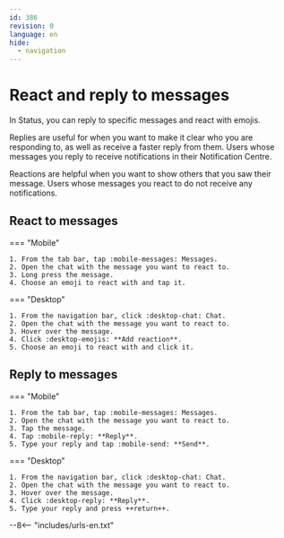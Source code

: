 ```yaml
---
id: 386
revision: 0
language: en
hide:
  - navigation
---
```


# React and reply to messages

In Status, you can reply to specific messages and react with emojis. 

Replies are useful for when you want to make it clear who you are responding to, as well as receive a faster reply from them. Users whose messages you reply to receive notifications in their Notification Centre.

Reactions are helpful when you want to show others that you saw their message. Users whose messages you react to do not receive any notifications.

## React to messages

=== "Mobile"

    1. From the tab bar, tap :mobile-messages: Messages.
    2. Open the chat with the message you want to react to.
    3. Long press the message.
    4. Choose an emoji to react with and tap it.

=== "Desktop"

    1. From the navigation bar, click :desktop-chat: Chat.
    2. Open the chat with the message you want to react to.
    3. Hover over the message.
    4. Click :desktop-emojis: **Add reaction**.
    5. Choose an emoji to react with and click it.

## Reply to messages

=== "Mobile"

    1. From the tab bar, tap :mobile-messages: Messages.
    2. Open the chat with the message you want to react to.
    3. Tap the message.
    4. Tap :mobile-reply: **Reply**.
    5. Type your reply and tap :mobile-send: **Send**. 

=== "Desktop"

    1. From the navigation bar, click :desktop-chat: Chat.
    2. Open the chat with the message you want to react to.
    3. Hover over the message.
    4. Click :desktop-reply: **Reply**.
    5. Type your reply and press ++return++.

--8<-- "includes/urls-en.txt"
